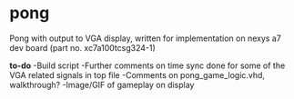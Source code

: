 # pong
Pong with output to VGA display, written for implementation on nexys a7 dev board (part no. xc7a100tcsg324-1)

**to-do**
-Build script
-Further comments on time sync done for some of the VGA related signals in top file
-Comments on pong_game_logic.vhd, walkthrough?
-Image/GIF of gameplay on display

